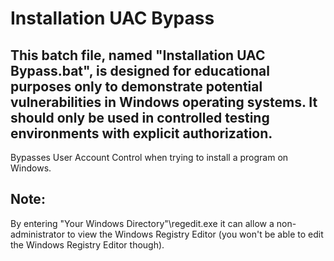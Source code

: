 # Installation UAC Bypass
## This batch file, named "Installation UAC Bypass.bat", is designed for educational purposes only to demonstrate potential vulnerabilities in Windows operating systems. It should only be used in controlled testing environments with explicit authorization.
Bypasses User Account Control when trying to install a program on Windows.
## Note:
By entering "Your Windows Directory"\regedit.exe it can allow a non-administrator to view the Windows Registry Editor (you won't be able to edit the Windows Registry Editor though).
